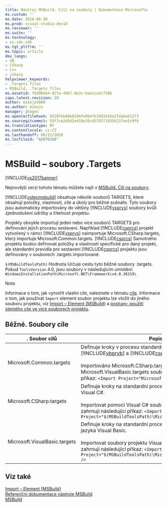 ```yaml
---
title: Nástroj MSBuild. Cílí na soubory | Dokumentace Microsoftu
ms.custom: ''
ms.date: 2018-06-30
ms.prod: visual-studio-dev14
ms.reviewer: ''
ms.suite: ''
ms.technology:
- vs-ide-sdk
ms.tgt_pltfrm: ''
ms.topic: article
dev_langs:
- VB
- CSharp
- C++
- jsharp
helpviewer_keywords:
- .Targets files
- MSBuild, .Targets files
ms.assetid: f6d98eb4-d2fa-49b7-8e3c-bae1ca3cf596
caps.latest.revision: 20
author: mikejo5000
ms.author: mikejo
manager: ghogen
ms.openlocfilehash: 93207bb46b8294fe0b4fb3d93416e2fdabe61273
ms.sourcegitcommit: 55f7ce2d5d2e458e35c45787f1935b237ee5c9f8
ms.translationtype: MT
ms.contentlocale: cs-CZ
ms.lasthandoff: 08/22/2018
ms.locfileid: "42676336"
---
```

# <a name="msbuild-targets-files"></a>MSBuild – soubory .Targets
[!INCLUDE[vs2017banner](../includes/vs2017banner.md)]

Nejnovější verzi tohoto tématu můžete najít v [MSBuild. Cílí na soubory](https://docs.microsoft.com/visualstudio/msbuild/msbuild-dot-targets-files).  
  
  
[!INCLUDE[vstecmsbuild](../includes/vstecmsbuild-md.md)] obsahuje několik souborů TARGETS, které obsahují položky, vlastnosti, cíle a úkoly pro běžné scénáře. Tyto soubory jsou automaticky importovány do většiny [!INCLUDE[vsprvs](../includes/vsprvs-md.md)] soubory kvůli zjednodušení údržby a čitelnost projektu.  
  
 Projekty obvykle importují jeden nebo více souborů TARGETS pro definování jejich procesu sestavení. Například [!INCLUDE[csprcs](../includes/csprcs-md.md)] projekt vytvořený v rámci [!INCLUDE[vsprvs](../includes/vsprvs-md.md)] naimportuje Microsoft.CSharp.targets, který importuje Microsoft.Common.targets. [!INCLUDE[csprcs](../includes/csprcs-md.md)] Samotného projektu budou definovat položky a vlastnosti specifické pro daný projekt, ale standardní pravidla pro sestavení [!INCLUDE[csprcs](../includes/csprcs-md.md)] projektu jsou definovány v souborech .targets importované.  
  
 `$(MSBuildToolsPath)` Hodnota Určuje cestu tyto běžné soubory .targets. Pokud `ToolsVersion` 4.0, jsou soubory v následujícím umístění: `WindowsInstallationPath\Microsoft.NET\Framework\v4.0.30319\`  
  
> [!NOTE]
>  Informace o tom, jak vytvořit vlastní cíle, naleznete v tématu [cíle](../msbuild/msbuild-targets.md). Informace o tom, jak používat `Import` element soubor projektu lze vložit do jiného souboru projektu, viz [Import – Element (MSBuild)](../msbuild/import-element-msbuild.md) a [postupy: použití stejného cíle ve více souborech projektu](../msbuild/how-to-use-the-same-target-in-multiple-project-files.md).  
  
## <a name="common-targets-files"></a>Běžné. Soubory cíle  
  
|. Soubor cílů|Popis|  
|-------------------|-----------------|  
|Microsoft.Common.targets|Definuje kroky v procesu standardní sestavení pro [!INCLUDE[vbprvb](../includes/vbprvb-md.md)] a [!INCLUDE[csprcs](../includes/csprcs-md.md)] projekty.<br /><br /> Importováno Microsoft.CSharp.targets a Microsoft.VisualBasic.targets soubory, které zahrnují následující příkaz: `<Import Project="Microsoft.Common.targets" />`|  
|Microsoft.CSharp.targets|Definuje kroky na standardní proces sestavení pro projekty Visual C#.<br /><br /> Importovat pomocí Visual C# soubory projektu (.csproj), které zahrnují následující příkaz: `<Import Project="$(MSBuildToolsPath)\Microsoft.CSharp.targets" />`|  
|Microsoft.VisualBasic.targets|Definuje kroky na standardní proces sestavení pro projekty jazyka Visual Basic.<br /><br /> Importovat soubory projektu Visual Basic (.vbproj), které zahrnují následující příkaz: `<Import Project="$(MSBuildToolsPath)\Microsoft.VisualBasic.targets" />`|  
  
## <a name="see-also"></a>Viz také  
 [Import – Element (MSBuild)](../msbuild/import-element-msbuild.md)   
 [Referenční dokumentace nástroje MSBuild](../msbuild/msbuild-reference.md)  
 [MSBuild](msbuild.md)


